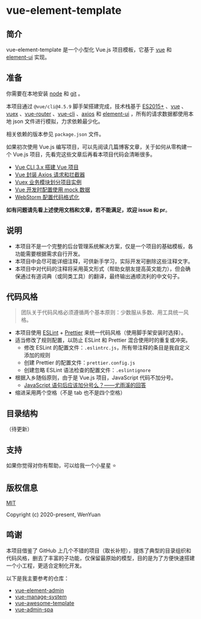 # vue-element-template

## 简介

vue-element-template 是一个小型化 Vue.js 项目模板，它基于 [vue](https://cn.vuejs.org/) 和 [element-ui](https://element.eleme.cn/) 实现。

## 准备

你需要在本地安装 [node](https://nodejs.org/) 和 [git](https://git-scm.com/) 。

本项目通过 `@vue/cli@4.5.9` 脚手架搭建完成，技术栈基于 [ES2015+](http://es6.ruanyifeng.com/) 、[vue](https://cn.vuejs.org/) 、[vuex](https://vuex.vuejs.org/zh/) 、[vue-router](https://router.vuejs.org/zh/) 、[vue-cli](https://cli.vuejs.org/zh/) 、[axios](https://github.com/axios/axios) 和 [element-ui](https://element.eleme.cn/) ，所有的请求数据都使用本地 json 文件进行模拟，力求依赖最少化。

相关依赖的版本参见 `package.json` 文件。

如果初次使用 Vue.js 编写项目，可以先阅读几篇博客文章，关于如何从零构建一个 Vue.js 项目，先看完这些文章后再看本项目代码会清晰很多。

* [Vue CLI 3.x 搭建 Vue 项目](https://www.wenyuanblog.com/blogs/vue-cli3x-to-create-vue-project.html)
* [Vue 封装 Axios 请求和拦截器](https://www.wenyuanblog.com/blogs/vue-axios-interceptors-packaging.html)
* [Vuex 业务模块划分项目实例](https://www.wenyuanblog.com/blogs/vue-vuex-module-division-in-real-project.html)
* [Vue 开发时配置使用 mock 数据](https://www.wenyuanblog.com/blogs/vue-use-mock-data-when-developing.html)
* [WebStorm 配置代码格式化](https://www.wenyuanblog.com/blogs/webstorm-eslint-prettier-reformat-code.html)

**如有问题请先看上述使用文档和文章，若不能满足，欢迎 issue 和 pr**。

## 说明

* 本项目不是一个完整的后台管理系统解决方案，仅是一个项目的基础模板，各功能需要根据需求自行开发。
* 本项目中会尽可能详细注释，可供新手学习，实际开发可删除这些注释文字。
* 本项目中对代码的注释将采用英文形式（帮助女朋友提高英文能力），但会确保通过有道词典（或同类工具）的翻译，最终输出通顺流利的中文句子。

## 代码风格

> 团队关于代码风格必须遵循两个基本原则：少数服从多数、用工具统一风格。

* 本项目使用 [ESLint](https://github.com/eslint/eslint) + [Prettier](https://github.com/prettier/prettier) 来统一代码风格（使用脚手架安装时选择）。
* 适当修改了规则配置，以防止 ESLint 和 Prettier 混合使用时的重复或冲突。
  * 修改 ESLint 的配置文件：`.eslintrc.js`，所有带注释的条目是我自定义添加的规则
  * 创建 Prettier 的配置文件：`prettier.config.js`
  * 创建忽略 ESLint 语法检查的配置文件：`.eslintignore`
* 根据入乡随俗原则，由于是 Vue.js 项目，JavaScript 代码不加分号。
  * [JavaScript 语句后应该加分号么？——尤雨溪的回答](https://www.zhihu.com/question/20298345/answer/49551142)
* 缩进采用两个空格（不是 tab 也不是四个空格）

## 目录结构

（待更新）

## 支持

如果你觉得对你有帮助，可以给我一个小星星 ⭐️

## 版权信息

[MIT](https://opensource.org/licenses/MIT)

Copyright (c) 2020-present, WenYuan

## 鸣谢

本项目借鉴了 GitHub 上几个不错的项目（取长补短），提炼了典型的目录组织和代码风格，删去了丰富的子功能，仅保留最原始的模型，目的是为了方便快速搭建一个小工程，更适合定制化开发。

以下是我主要参考的仓库：

* [vue-element-admin](https://github.com/PanJiaChen/vue-element-admin)
* [vue-manage-system](https://github.com/lin-xin/vue-manage-system)
* [vue-awesome-template](https://github.com/BryanAdamss/vue-awesome-template)
* [vue-admin-spa](https://github.com/lss5270/vue-admin-spa)
